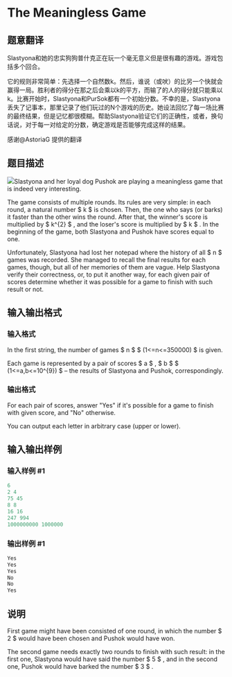 # The Meaningless Game

## 题意翻译

Slastyona和她的忠实狗狗普什克正在玩一个毫无意义但是很有趣的游戏。游戏包括多个回合。

它的规则非常简单：先选择一个自然数k。然后，谁说（或吠）的比另一个快就会赢得一局。胜利者的得分在那之后会乘以k的平方，而输了的人的得分就只能乘以k。比赛开始时，Slastyona和PurSok都有一个初始分数。不幸的是，Slastyona丢失了记事本，那里记录了他们玩过的N个游戏的历史。她设法回忆了每一场比赛的最终结果，但是记忆都很模糊。帮助Slastyona验证它们的正确性，或者，换句话说，对于每一对给定的分数，确定游戏是否能够完成这样的结果。

感谢@AstoriaG 提供的翻译

## 题目描述

 ![](https://cdn.luogu.com.cn/upload/vjudge_pic/CF833A/28a3b44282ccdbacfa3b5998d49bb6aaf4e51076.png)Slastyona and her loyal dog Pushok are playing a meaningless game that is indeed very interesting.

The game consists of multiple rounds. Its rules are very simple: in each round, a natural number $ k $ is chosen. Then, the one who says (or barks) it faster than the other wins the round. After that, the winner's score is multiplied by $ k^{2} $ , and the loser's score is multiplied by $ k $ . In the beginning of the game, both Slastyona and Pushok have scores equal to one.

Unfortunately, Slastyona had lost her notepad where the history of all $ n $ games was recorded. She managed to recall the final results for each games, though, but all of her memories of them are vague. Help Slastyona verify their correctness, or, to put it another way, for each given pair of scores determine whether it was possible for a game to finish with such result or not.

## 输入输出格式

### 输入格式

In the first string, the number of games $ n $ $ (1<=n<=350000) $ is given.

Each game is represented by a pair of scores $ a $ , $ b $ $ (1<=a,b<=10^{9}) $ – the results of Slastyona and Pushok, correspondingly.

### 输出格式

For each pair of scores, answer "Yes" if it's possible for a game to finish with given score, and "No" otherwise.

You can output each letter in arbitrary case (upper or lower).

## 输入输出样例

### 输入样例 #1

```cpp
6
2 4
75 45
8 8
16 16
247 994
1000000000 1000000

```
### 输出样例 #1

```cpp
Yes
Yes
Yes
No
No
Yes

```
## 说明

First game might have been consisted of one round, in which the number $ 2 $ would have been chosen and Pushok would have won.

The second game needs exactly two rounds to finish with such result: in the first one, Slastyona would have said the number $ 5 $ , and in the second one, Pushok would have barked the number $ 3 $ .

